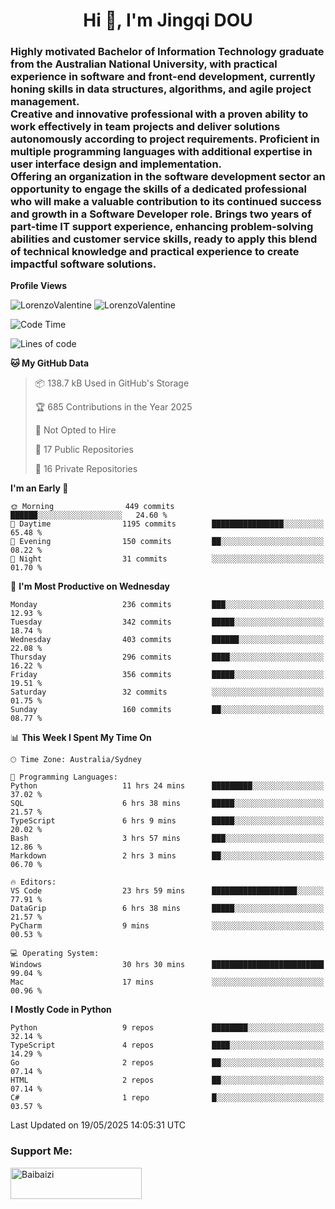 <h1 align="center">Hi 👋, I'm Jingqi DOU</h1>
<h3 align="left">
Highly motivated Bachelor of Information Technology graduate from the Australian National University, with practical experience in software and front-end development, currently honing skills in data structures, algorithms, and agile project management. <br>
Creative and innovative professional with a proven ability to work effectively in team projects and deliver solutions autonomously according to project requirements. Proficient in multiple programming languages with additional expertise in user interface design and implementation. <br>
Offering an organization in the software development sector an opportunity to engage the skills of a dedicated professional who will make a valuable contribution to its continued success and growth in a Software Developer role. Brings two years of part-time IT support experience, enhancing problem-solving abilities and customer service skills, ready to apply this blend of technical knowledge and practical experience to create impactful software solutions.
</h3>

**Profile Views**<br>
<!-- <img src="https://count.getloli.com/get/@:name" alt="LorenzoValentine" theme="rule34" /> -->
<img src="https://count.getloli.com/@LorenzoValentine?name=LorenzoValentine&theme=asoul&padding=7&offset=0&align=center&scale=2&pixelated=1&darkmode=auto&prefix=020315" alt="LorenzoValentine" theme="rule34" />
<img src="https://count.getloli.com/@LorenzoValentine?name=LorenzoValentine&theme=food&padding=7&offset=0&align=center&scale=2&pixelated=1&darkmode=auto&prefix=020315" alt="LorenzoValentine" theme="rule34" />
 

<!--START_SECTION:waka-->
![Code Time](http://img.shields.io/badge/Code%20Time-1%2C936%20hrs%2042%20mins-blue)

![Lines of code](https://img.shields.io/badge/From%20Hello%20World%20I%27ve%20Written-353.2%20thousand%20lines%20of%20code-blue)

**🐱 My GitHub Data** 

> 📦 138.7 kB Used in GitHub's Storage 
 > 
> 🏆 685 Contributions in the Year 2025
 > 
> 🚫 Not Opted to Hire
 > 
> 📜 17 Public Repositories 
 > 
> 🔑 16 Private Repositories 
 > 
**I'm an Early 🐤** 

```text
🌞 Morning                449 commits         ██████░░░░░░░░░░░░░░░░░░░   24.60 % 
🌆 Daytime                1195 commits        ████████████████░░░░░░░░░   65.48 % 
🌃 Evening                150 commits         ██░░░░░░░░░░░░░░░░░░░░░░░   08.22 % 
🌙 Night                  31 commits          ░░░░░░░░░░░░░░░░░░░░░░░░░   01.70 % 
```
📅 **I'm Most Productive on Wednesday** 

```text
Monday                   236 commits         ███░░░░░░░░░░░░░░░░░░░░░░   12.93 % 
Tuesday                  342 commits         █████░░░░░░░░░░░░░░░░░░░░   18.74 % 
Wednesday                403 commits         ██████░░░░░░░░░░░░░░░░░░░   22.08 % 
Thursday                 296 commits         ████░░░░░░░░░░░░░░░░░░░░░   16.22 % 
Friday                   356 commits         █████░░░░░░░░░░░░░░░░░░░░   19.51 % 
Saturday                 32 commits          ░░░░░░░░░░░░░░░░░░░░░░░░░   01.75 % 
Sunday                   160 commits         ██░░░░░░░░░░░░░░░░░░░░░░░   08.77 % 
```


📊 **This Week I Spent My Time On** 

```text
🕑︎ Time Zone: Australia/Sydney

💬 Programming Languages: 
Python                   11 hrs 24 mins      █████████░░░░░░░░░░░░░░░░   37.02 % 
SQL                      6 hrs 38 mins       █████░░░░░░░░░░░░░░░░░░░░   21.57 % 
TypeScript               6 hrs 9 mins        █████░░░░░░░░░░░░░░░░░░░░   20.02 % 
Bash                     3 hrs 57 mins       ███░░░░░░░░░░░░░░░░░░░░░░   12.86 % 
Markdown                 2 hrs 3 mins        ██░░░░░░░░░░░░░░░░░░░░░░░   06.70 % 

🔥 Editors: 
VS Code                  23 hrs 59 mins      ███████████████████░░░░░░   77.91 % 
DataGrip                 6 hrs 38 mins       █████░░░░░░░░░░░░░░░░░░░░   21.57 % 
PyCharm                  9 mins              ░░░░░░░░░░░░░░░░░░░░░░░░░   00.53 % 

💻 Operating System: 
Windows                  30 hrs 30 mins      █████████████████████████   99.04 % 
Mac                      17 mins             ░░░░░░░░░░░░░░░░░░░░░░░░░   00.96 % 
```

**I Mostly Code in Python** 

```text
Python                   9 repos             ████████░░░░░░░░░░░░░░░░░   32.14 % 
TypeScript               4 repos             ████░░░░░░░░░░░░░░░░░░░░░   14.29 % 
Go                       2 repos             ██░░░░░░░░░░░░░░░░░░░░░░░   07.14 % 
HTML                     2 repos             ██░░░░░░░░░░░░░░░░░░░░░░░   07.14 % 
C#                       1 repo              █░░░░░░░░░░░░░░░░░░░░░░░░   03.57 % 
```




 Last Updated on 19/05/2025 14:05:31 UTC
<!--END_SECTION:waka-->

<!-- [![willianrod's wakatime stats](https://github-readme-stats.vercel.app/api/wakatime?username=lorenzoval2050)](https://github.com/anuraghazra/github-readme-stats) -->


<h3 align="left">Support Me:</h3>
<p><a href="https://www.buymeacoffee.com/Baibaizi"> <img align="left" src="https://cdn.buymeacoffee.com/buttons/v2/default-yellow.png" height="50" width="210" alt="Baibaizi" /></a></p><br><br>
